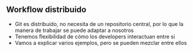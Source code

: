 ## Workflow distribuido

* Git es distribuido, no necesita de un repositorio central, por lo que la manera de trabajar se puede adaptar a nosotros
* Tenemos flexibilidad de cómo los developers interactuan entre si
* Vamos a explicar varios ejemplos, pero se pueden mezclar entre ellos
